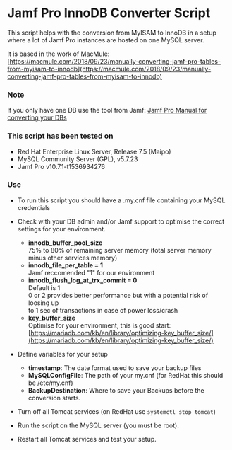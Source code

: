 # Jamf Pro InnoDB Converter Script

This script helps with the conversion from MyISAM to InnoDB in a setup where a lot of Jamf Pro instances are hosted on one MySQL server.

It is based in the work of MacMule:
[https://macmule.com/2018/09/23/manually-converting-jamf-pro-tables-from-myisam-to-innodb](https://macmule.com/2018/09/23/manually-converting-jamf-pro-tables-from-myisam-to-innodb)

### Note
If you only have one DB use the tool from Jamf:
[Jamf Pro Manual for converting your DBs](https://www.jamf.com/jamf-nation/articles/531/converting-the-mysql-database-storage-engine-from-myisam-to-innodb-using-the-jamf-pro-server-tools-command-line-interface)

### This script has been tested on

- Red Hat Enterprise Linux Server, Release 7.5 (Maipo)
- MySQL Community Server (GPL), v5.7.23
- Jamf Pro v10.7.1-t1536934276

### Use

- To run this script you should have a .my.cnf file containing your MySQL credentials

- Check with your DB admin and/or Jamf support to optimise the correct settings for your environment.
  - __innodb_buffer_pool_size__  
    75% to 80% of remaining server memory (total server memory minus other services memory)
  - __innodb_file_per_table = 1__  
    Jamf reccomended "1" for our environment
  - __innodb_flush_log_at_trx_commit = 0__  
    Default is 1  
    0 or 2 provides better performance but with a potential risk of loosing up  
    to 1 sec of transactions in case of power loss/crash
  - __key_buffer_size__  
    Optimise for your environment, this is good start:  
    [https://mariadb.com/kb/en/library/optimizing-key_buffer_size/](https://mariadb.com/kb/en/library/optimizing-key_buffer_size/)
    
- Define variables for your setup  
  - __timestamp__: The date format used to save your backup files
  - __MySQLConfigFile__:  The path of your my.cnf (for RedHat this should be /etc/my.cnf)
  - __BackupDestination__: Where to save your Backups before the conversion starts.
  
- Turn off all Tomcat services (on RedHat use `systemctl stop tomcat`)

- Run the script on the MySQL server (you must be root).

- Restart all Tomcat services and test your setup.
